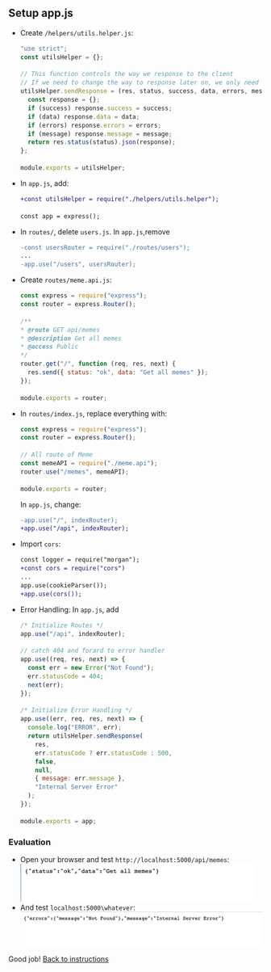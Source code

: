 ## Setup app.js

- Create `/helpers/utils.helper.js`:
  ```javascript
  "use strict";
  const utilsHelper = {};

  // This function controls the way we response to the client
  // If we need to change the way to response later on, we only need to handle it here
  utilsHelper.sendResponse = (res, status, success, data, errors, message) => {
    const response = {};
    if (success) response.success = success;
    if (data) response.data = data;
    if (errors) response.errors = errors;
    if (message) response.message = message;
    return res.status(status).json(response);
  };

  module.exports = utilsHelper;
  ```

- In `app.js`, add: 
  ```diff 
  +const utilsHelper = require("./helpers/utils.helper");

  const app = express();
  ```

- In `routes/`, delete `users.js`. In `app.js`,remove
  ```diff
  -const usersRouter = require("./routes/users");
  ...
  -app.use("/users", usersRouter);
  ```

- Create `routes/meme.api.js`:
  ```javascript
  const express = require("express");
  const router = express.Router();

  /**
  * @route GET api/memes
  * @description Get all memes
  * @access Public
  */
  router.get("/", function (req, res, next) {
    res.send({ status: "ok", data: "Get all memes" });
  });

  module.exports = router;
  ```

- In `routes/index.js`, replace everything with:
  ```javascript
  const express = require("express");
  const router = express.Router();

  // All route of Meme
  const memeAPI = require("./meme.api");
  router.use("/memes", memeAPI);

  module.exports = router;
  ```
  In `app.js`, change:
  ```diff
  -app.use("/", indexRouter);
  +app.use("/api", indexRouter);
  ```

- Import `cors`:
  ```diff
  const logger = require("morgan");
  +const cors = require("cors")
  ...
  app.use(cookieParser());
  +app.use(cors());
  ```

- Error Handling: In `app.js`, add
  ```javascript
  /* Initialize Routes */
  app.use("/api", indexRouter);

  // catch 404 and forard to error handler
  app.use((req, res, next) => {
    const err = new Error("Not Found");
    err.statusCode = 404;
    next(err);
  });

  /* Initialize Error Handling */
  app.use((err, req, res, next) => {
    console.log("ERROR", err);
    return utilsHelper.sendResponse(
      res,
      err.statusCode ? err.statusCode : 500,
      false,
      null,
      { message: err.message },
      "Internal Server Error"
    );
  });
  
  module.exports = app;
  ```

### Evaluation

- Open your browser and test `http://localhost:5000/api/memes`:
  ![](./images/200_get_memes.png)
- And test `localhost:5000\whatever`:
  ![](./images/201_404_error.png)

Good job! [Back to instructions](/README.md)